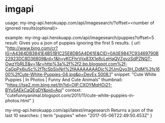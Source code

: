 # imgapi

usage:
my-img-api.herokuapp.com/api/imagesearch/<searchterm>?offset=<number of ignored results(optional)>

example:
my-img-api.herokuapp.com/api/imagesearch/puppies?offset=5
result:
Gives you a json of puppies ignoring the first 5 results.
{
  url:	"http://www.bing.com/cr?IG=A4364DB3841E4B51B1C25E8DB5A4D61E&CID=0A0E9847C93469790B22923DC8D36809&rd=1&h=yKCFhrVjix83X1e8cLeHaQVZgvzSdPZNQT-OwzYbRLE&v=1&r=http%3a%2f%2f2.bp.blogspot.com%2f-CaGpPx6iu5c%2fTtcSbSixNrI%2fAAAAAAAADic%2fJmQyo3H_DdM%2fs1600%2fCute-White-Puppies-04.jpg&p=DevEx,5008.1"
  snippet:	"Cute White Puppies | In Photos | Funny And Cute Animals"
  thumbnail:	"https://tse2.mm.bing.net/th?id=OIP.CXOYMqHOi21-BYu5AEkCaQEgDY&pid=Api"
  context:	"cutefunnyanimal.blogspot.com/2011/11/cute-white-puppies-in-photos.html"
}

my-img-api.herokuapp.com/api/latest/imagesearch
Returns a json of the last 10 searches:
{
  term	"puppies"
  when	"2017-05-06T22:49:50.453Z"
}
